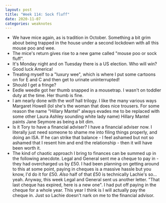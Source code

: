 ```yaml
---
layout: post
title: "Week 114: Sock fluff"
date: 2020-11-07
categories: weaknotes
---
```

* We have mice again, as is tradition in October. Something a bit grim about being trapped in the house under a second lockdown with all this mouse poo and wee.
* The mice's return gives rise to a new game called "mouse poo or sock fluff".
* It's Monday night and on Tuesday there is a US election. Who will win? Good luck America!
* Treating myself to a "luxury wee", which is where I put some cartoons on for E and C and then get to urinate uninterrupted!
* Should I get a fringe?
* Eedle weedle got her thumb snapped in a mousetrap. I wasn't on toddler duty at the time. Her thumb is fine.
* I am nearly done with the wolf hall trilogy. I like the many various ways <strikethrough>Margaret Howell</strikethrough> (lol she's the woman that does nice trousers. For some reason the name "Hillary Mantel" always evades me to be replaced with some other Laura Ashley sounding white lady name) Hillary Mantel paints Jane Seymore as being a bit dim.
* Is it Tory to have a financial adviser? I have a financial adviser now. I literally just need someone to shame me into filing things properly, and doing an ISA. If he can strike that balance - I feel ashamed but not so ashamed that I resent him and end the relationship - then it will have been worth it.
* The kind of chaotic approach I bring to finances can be summed up in the following anecdote. Legal and General sent me a cheque to pay in - they had overcharged us by £50. I had been planning on getting around to this at some point, paying in cheques is a massive hassle but you know, I'd do it for £50. _Also_ half of that £50 is technically Lachie's so... yeah. Anyway, this week Legal and General sent us another letter. "That last cheque has expired, here is a new one". I had put off paying in the cheque for a whole year. This year I think is I will actually pay the cheque in. Just so Lachie doesn't nark on me to the financial advisor.
